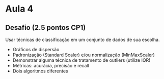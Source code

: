# Aula 4
## Desafio (2.5 pontos CP1)
Usar técnicas de classificação em um conjunto de dados de sua escolha.
- Gráficos de dispersão
- Padronização (Standard Scaler) e/ou normalização (MinMaxScaler)
- Demonstrar alguma técnica de tratamento de outliers (utilize IQR)
- Métricas: acurácia, precisão e recall
- Dois algoritmos diferentes